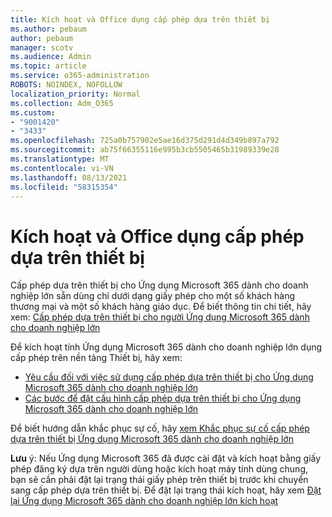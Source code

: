```yaml
---
title: Kích hoạt và Office dụng cấp phép dựa trên thiết bị
ms.author: pebaum
author: pebaum
manager: scotv
ms.audience: Admin
ms.topic: article
ms.service: o365-administration
ROBOTS: NOINDEX, NOFOLLOW
localization_priority: Normal
ms.collection: Adm_O365
ms.custom:
- "9001420"
- "3433"
ms.openlocfilehash: 725a0b757902e5ae16d375d291d4d349b897a792
ms.sourcegitcommit: ab75f66355116e995b3cb5505465b31989339e28
ms.translationtype: MT
ms.contentlocale: vi-VN
ms.lasthandoff: 08/13/2021
ms.locfileid: "58315354"
---
```

# <a name="activating-office-using-device-based-licensing"></a>Kích hoạt và Office dụng cấp phép dựa trên thiết bị

Cấp phép dựa trên thiết bị cho Ứng dụng Microsoft 365 dành cho doanh nghiệp lớn sẵn dùng chỉ dưới dạng giấy phép cho một số khách hàng thương mại và một số khách hàng giáo dục. Để biết thông tin chi tiết, hãy xem: [Cấp phép dựa trên thiết bị cho người Ứng dụng Microsoft 365 dành cho doanh nghiệp lớn](https://docs.microsoft.com/deployoffice/device-based-licensing)

Để kích hoạt tính Ứng dụng Microsoft 365 dành cho doanh nghiệp lớn dụng cấp phép trên nền tảng Thiết bị, hãy xem:

- [Yêu cầu đối với việc sử dụng cấp phép dựa trên thiết bị cho Ứng dụng Microsoft 365 dành cho doanh nghiệp lớn](https://docs.microsoft.com/deployoffice/device-based-licensing#requirements-for-using-device-based-licensing-for-microsoft-365-apps-for-enterprise)
- [Các bước để đặt cấu hình cấp phép dựa trên thiết bị cho Ứng dụng Microsoft 365 dành cho doanh nghiệp lớn](https://docs.microsoft.com/deployoffice/device-based-licensing#steps-to-configure-device-based-licensing-for-microsoft-365-apps-for-enterprise)

Để biết hướng dẫn khắc phục sự cố, hãy [xem Khắc phục sự cố cấp phép dựa trên thiết bị Ứng dụng Microsoft 365 dành cho doanh nghiệp lớn](https://docs.microsoft.com/deployoffice/device-based-licensing#troubleshoot-device-based-licensing-for-microsoft-365-apps-for-enterprise)

**Lưu** ý: Nếu Ứng dụng Microsoft 365 đã được cài đặt và kích hoạt bằng giấy phép đăng ký dựa trên người dùng hoặc kích hoạt máy tính dùng chung, bạn sẽ cần phải đặt lại trạng thái giấy phép trên thiết bị trước khi chuyển sang cấp phép dựa trên thiết bị. Để đặt lại trạng thái kích hoạt, hãy xem [Đặt lại Ứng dụng Microsoft 365 dành cho doanh nghiệp lớn kích hoạt](https://docs.microsoft.com/office/troubleshoot/activation/reset-office-365-proplus-activation-state)
